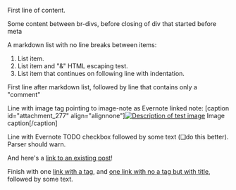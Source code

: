 First line of content.

Some content between br-divs, before closing of div that started before meta

A markdown list with no line breaks between items:

1. List item.
2. List item and "&" HTML escaping test.
3. List item that continues on
   following line with indentation.

First line after markdown list, followed by line that contains only a "comment"

<!--more-->

Line with image tag pointing to image-note as Evernote linked note: [caption id="attachment_277" align="alignnone"]<a href="http://www.ostricher.com/images/test.png"><img src="http://www.ostricher.com/images/test.png" class="wp-image-277" alt="Description of test image" /></a> Image caption[/caption]

Line with Evernote TODO checkbox followed by some text (&#x2751;do this better). Parser should warn.

And here's a [link to an existing post](http://www.ostricher.com/2014/04/another-test-note "Another test note")!

Finish with one [link with a tag](http://www.ostricher.com/), and [one link with no a tag but with title](http://www.ostricher.com/ "Ostricher.com site"), followed by some text.
